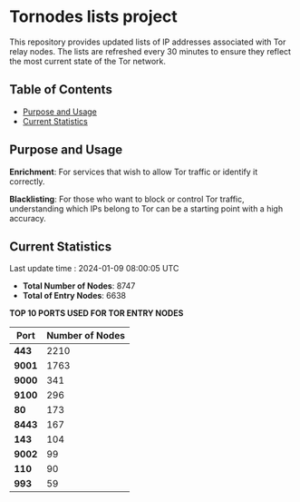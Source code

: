 # Tornodes lists project

This repository provides updated lists of IP addresses associated with Tor relay nodes. The lists are refreshed every 30 minutes to ensure they reflect the most current state of the Tor network.

## Table of Contents

- [Purpose and Usage](#purpose-and-usage)
- [Current Statistics](#current-statistics)


## Purpose and Usage

**Enrichment**: For services that wish to allow Tor traffic or identify it correctly.

**Blacklisting**: For those who want to block or control Tor traffic, understanding which IPs belong to Tor can be a starting point with a high accuracy.

## Current Statistics

Last update time : 2024-01-09 08:00:05 UTC

- **Total Number of Nodes**: 8747
- **Total of Entry Nodes**: 6638

**TOP 10 PORTS USED FOR TOR ENTRY NODES**

| **Port** | **Number of Nodes** |
|------|-----------------|
| **443**   | 2210  |
| **9001**   | 1763  |
| **9000**   | 341  |
| **9100**   | 296  |
| **80**   | 173  |
| **8443**   | 167  |
| **143**   | 104  |
| **9002**   | 99  |
| **110**   | 90  |
| **993**   | 59  |


